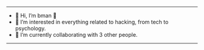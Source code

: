 -----------------------------
- 🐝 Hi, I’m bman 🐝
- 👀 I’m interested in everything related to hacking, from tech to psychology.
- 🌱 I’m currently collaborating with 3 other people.
-----------------------------

